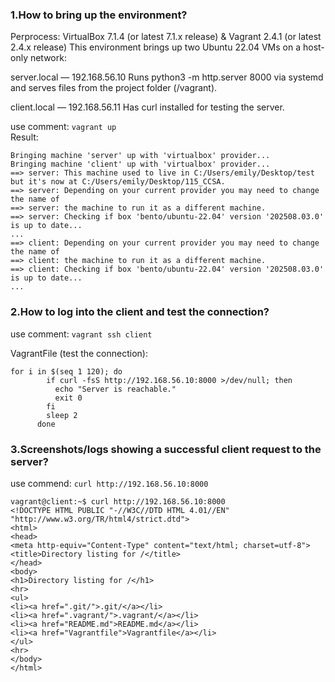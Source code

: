 ### 1.How to bring up the environment?
Perprocess: VirtualBox 7.1.4 (or latest 7.1.x release) & Vagrant 2.4.1 (or latest 2.4.x release)
This environment brings up two Ubuntu 22.04 VMs on a host-only network:

server.local — 192.168.56.10
Runs python3 -m http.server 8000 via systemd and serves files from the project folder (/vagrant).

client.local — 192.168.56.11
Has curl installed for testing the server.

use comment: `vagrant up` \
Result:
```
Bringing machine 'server' up with 'virtualbox' provider...
Bringing machine 'client' up with 'virtualbox' provider...
==> server: This machine used to live in C:/Users/emily/Desktop/test but it's now at C:/Users/emily/Desktop/115_CCSA.
==> server: Depending on your current provider you may need to change the name of
==> server: the machine to run it as a different machine.
==> server: Checking if box 'bento/ubuntu-22.04' version '202508.03.0' is up to date...
...
==> client: Depending on your current provider you may need to change the name of
==> client: the machine to run it as a different machine.
==> client: Checking if box 'bento/ubuntu-22.04' version '202508.03.0' is up to date...
...
```

### 2.How to log into the client and test the connection?
use comment: `vagrant ssh client` 

VagrantFile (test the connection):
```
for i in $(seq 1 120); do
        if curl -fsS http://192.168.56.10:8000 >/dev/null; then
          echo "Server is reachable."
          exit 0
        fi
        sleep 2
      done
```

### 3.Screenshots/logs showing a successful client request to the server?
use commend: `curl http://192.168.56.10:8000`
```
vagrant@client:~$ curl http://192.168.56.10:8000
<!DOCTYPE HTML PUBLIC "-//W3C//DTD HTML 4.01//EN" "http://www.w3.org/TR/html4/strict.dtd">
<html>
<head>
<meta http-equiv="Content-Type" content="text/html; charset=utf-8">
<title>Directory listing for /</title>
</head>
<body>
<h1>Directory listing for /</h1>
<hr>
<ul>
<li><a href=".git/">.git/</a></li>
<li><a href=".vagrant/">.vagrant/</a></li>
<li><a href="README.md">README.md</a></li>
<li><a href="Vagrantfile">Vagrantfile</a></li>
</ul>
<hr>
</body>
</html>
```
